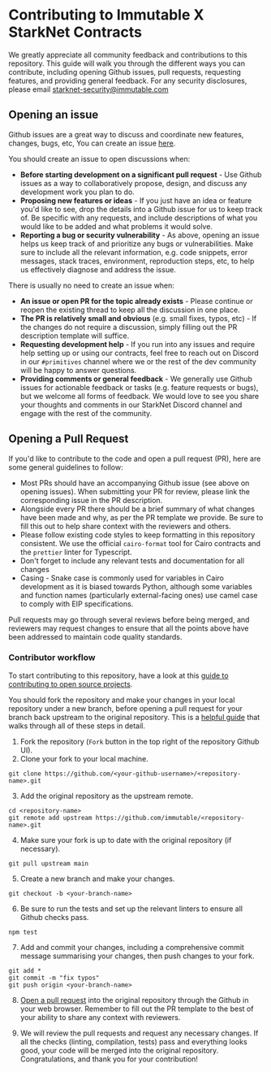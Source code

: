 # Contributing to Immutable X StarkNet Contracts

We greatly appreciate all community feedback and contributions to this repository. This guide will walk you through the different ways you can contribute, including opening Github issues, pull requests, requesting features, and providing general feedback. For any security disclosures, please email starknet-security@immutable.com

## Opening an issue

Github issues are a great way to discuss and coordinate new features, changes, bugs, etc, You can create an issue [here](link).

You should create an issue to open discussions when:

- **Before starting development on a significant pull request** - Use Github issues as a way to collaboratively propose, design, and discuss any development work you plan to do.
- **Proposing new features or ideas** - If you just have an idea or feature you'd like to see, drop the details into a Github issue for us to keep track of. Be specific with any requests, and include descriptions of what you would like to be added and what problems it would solve.
- **Reporting a bug or security vulnerability** - As above, opening an issue helps us keep track of and prioritize any bugs or vulnerabilities. Make sure to include all the relevant information, e.g. code snippets, error messages, stack traces, environment, reproduction steps, etc, to help us effectively diagnose and address the issue.

There is usually no need to create an issue when:

- **An issue or open PR for the topic already exists** - Please continue or reopen the existing thread to keep all the discussion in one place.
- **The PR is relatively small and obvious** (e.g. small fixes, typos, etc) - If the changes do not require a discussion, simply filling out the PR description template will suffice.
- **Requesting development help** - If you run into any issues and require help setting up or using our contracts, feel free to reach out on Discord in our `#primitives` channel where we or the rest of the dev community will be happy to answer questions.
- **Providing comments or general feedback** - We generally use Github issues for actionable feedback or tasks (e.g. feature requests or bugs), but we welcome all forms of feedback. We would love to see you share your thoughts and comments in our StarkNet Discord channel and engage with the rest of the community.

## Opening a Pull Request

If you'd like to contribute to the code and open a pull request (PR), here are some general guidelines to follow:

- Most PRs should have an accompanying Github issue (see above on opening issues). When submitting your PR for review, please link the corresponding issue in the PR description.
- Alongside every PR there should be a brief summary of what changes have been made and why, as per the PR template we provide. Be sure to fill this out to help share context with the reviewers and others.
- Please follow existing code styles to keep formatting in this repository consistent. We use the official `cairo-format` tool for Cairo contracts and the `prettier` linter for Typescript.
- Don't forget to include any relevant tests and documentation for all changes
- Casing - Snake case is commonly used for variables in Cairo development as it is biased towards Python, although some variables and function names (particularly external-facing ones) use camel case to comply with EIP specifications.

Pull requests may go through several reviews before being merged, and reviewers may request changes to ensure that all the points above have been addressed to maintain code quality standards.

### Contributor workflow

To start contributing to this repository, have a look at this [guide to contributing to open source projects](https://opensource.guide/how-to-contribute).

You should fork the repository and make your changes in your local repository under a new branch, before opening a pull request for your branch back upstream to the original repository. This is a [helpful guide](https://www.dataschool.io/how-to-contribute-on-github/) that walks through all of these steps in detail.

1. Fork the repository (`Fork` button in the top right of the repository Github UI).
2. Clone your fork to your local machine.

```
git clone https://github.com/<your-github-username>/<repository-name>.git
```

3. Add the original repository as the upstream remote.

```
cd <repository-name>
git remote add upstream https://github.com/immutable/<repository-name>.git
```

4. Make sure your fork is up to date with the original repository (if necessary).

```
git pull upstream main
```

5. Create a new branch and make your changes.

```
git checkout -b <your-branch-name>
```

6. Be sure to run the tests and set up the relevant linters to ensure all Github checks pass.

```
npm test
```

7. Add and commit your changes, including a comprehensive commit message summarising your changes, then push changes to your fork.

```
git add *
git commit -m "fix typos"
git push origin <your-branch-name>
```

8. [Open a pull request](new-repo-link) into the original repository through the Github in your web browser. Remember to fill out the PR template to the best of your ability to share any context with reviewers.

9. We will review the pull requests and request any necessary changes. If all the checks (linting, compilation, tests) pass and everything looks good, your code will be merged into the original repository. Congratulations, and thank you for your contribution!

